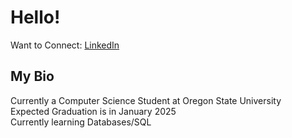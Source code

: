 # Hello! 

Want to Connect: [LinkedIn](www.linkedin.com/in/roshan-patel-2b985b2a8)


## My Bio

Currently a Computer Science Student at Oregon State University  
Expected Graduation is in January 2025   
Currently learning Databases/SQL   

<!--
**Rpat2/Rpat2** is a ✨ _special_ ✨ repository because its `README.md` (this file) appears on your GitHub profile.

Here are some ideas to get you started:



- 🔭 I’m currently working on ...
- 🌱 I’m currently learning Databases/SQL
- 👯 I’m looking to collaborate on ...
- 🤔 I’m looking for help with ...
- 💬 Ask me about ...
- 📫 How to reach me: ...

- ⚡ Fun fact: ...
-->
